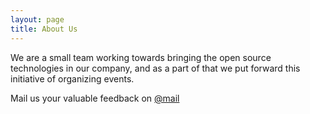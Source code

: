 ```yaml
---
layout: page
title: About Us
---
```


We are a small team working towards bringing the open source technologies in our company, and as a part of that we put forward this initiative of organizing events.


Mail us your valuable feedback on [@mail](mailto:openspace.colruyt@protonmail.com)